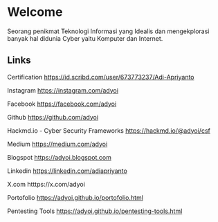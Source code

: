 # Welcome

Seorang penikmat Teknologi Informasi yang Idealis dan mengekplorasi banyak hal didunia Cyber yaitu Komputer dan Internet.

## Links

Certification
https://id.scribd.com/user/673773237/Adi-Apriyanto

Instagram
https://instagram.com/adyoi

Facebook
https://facebook.com/adyoi

Github
https://github.com/adyoi

Hackmd.io - Cyber Security Frameworks
https://hackmd.io/@adyoi/csf

Medium
https://medium.com/adyoi

Blogspot
https://adyoi.blogspot.com

Linkedin
https://linkedin.com/adiapriyanto

X.com
htttps://x.com/adyoi

Portofolio
https://adyoi.github.io/portofolio.html

Pentesting Tools
https://adyoi.github.io/pentesting-tools.html
